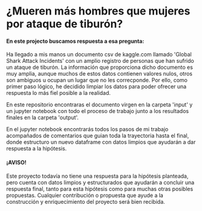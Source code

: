 # ¿Mueren más hombres que mujeres por ataque de tiburón?
#### En este projecto buscamos respuesta a esa pregunta:

Ha llegado a mis manos un documento csv de kaggle.com llamado 'Global Shark Attack Incidents' con un amplio registro de personas que han sufrido un ataque de tiburón. La información que proporciona dicho documento es muy amplia, aunque muchos de estos datos contienen valores nulos, otros son ambiguos u ocupan un lugar que no les correcponde. Por ello, como primer paso lógico, he decidido limpiar los datos para poder ofrecer una respuesta lo más fiel posible a la realidad.

En este repositorio encontraras el documento virgen en la carpeta 'input' y un jupyter notebook con todo el proceso de trabajo junto a los resultados finales en la carpeta 'output'. 

En el jupyter notebook encontrarás todos los pasos de mi trabajo acompañados de comentarios que guian toda la trayectoria hasta el final, donde estructuro un nuevo dataframe con datos limpios que ayudarán a dar respuesta a la hipótesis.

#### ¡AVISO! 
Este proyecto todavía no tiene una respuesta para la hipótesis planteada, pero cuenta con datos limpios y estructurados que ayudarán a concluir una respuesta final, tanto para esta hipótesis como para muchas otras posibles propuestas. Cualquier contribución o propuesta que ayude a la construcción y enriquecimiento del proyecto será bien recibida.
